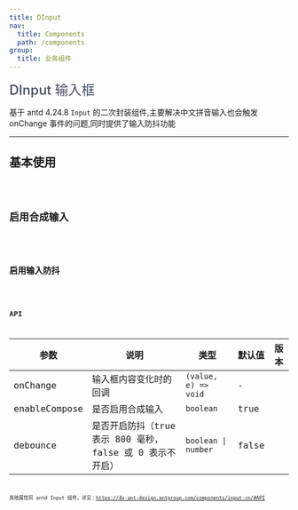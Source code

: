 ```yaml
---
title: DInput
nav:
  title: Components
  path: /components
group:
  title: 业务组件
---
```


<span style="font-size:24px;color:#454d64;font-weight:500">DInput 输入框</span>

基于 antd 4.24.8 `Input` 的二次封装组件,主要解决中文拼音输入也会触发 onChange 事件的问题,同时提供了输入防抖功能

---

## 基本使用

<code src="./demos/basicDemo.tsx"  />

## 启用合成输入

<code src="./demos/composeDemo.tsx" />

## 启用输入防抖

<code src="./demos/debounceDemo.tsx" />

## API

| 参数 | 说明 | 类型 | 默认值 | 版本 |
| --- | --- | --- | --- | --- |
| onChange | 输入框内容变化时的回调 | `(value, e) => void` | - |  |
| enableCompose | 是否启用合成输入 | `boolean` | true |  |
| debounce | 是否开启防抖（true 表示 800 毫秒，false 或 0 表示不开启） | `boolean \| number` | false |  |

其他属性同 antd Input 组件，详见：https://4x-ant-design.antgroup.com/components/input-cn/#API
